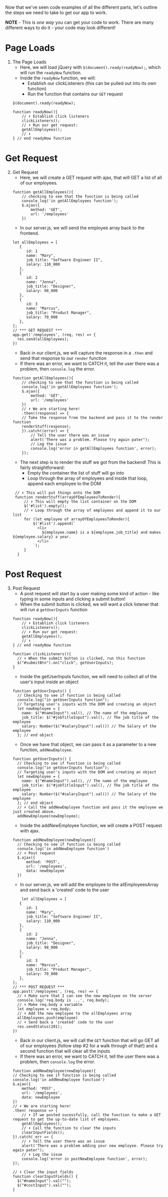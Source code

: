 Now that we've seen code examples of all the different parts, let's outline the steps we need to take to get our app to work.

**NOTE** - This is _one way_ you can get your code to work. There are many different ways to do it - your code may look different!

# Page Loads
1. The Page Loads
    - Here, we will load jQuery with `$(document).ready(readyNow);`, which will run the `readyNow` function.
    - Inside the `readyNow` function, we will:
        - Establish our clickListeners (this can be pulled out into its own function)
        - Run the function that contains our `GET` request  
    ```
    $(document).ready(readyNow);
    
    function readyNow(){
        // ⬇ Establish click listeners
        clickListeners();
        // ⬇ Run our get request:
        getAllEmployees();
        // ⬇
    } // end readyNow function
    ```
# Get Request

2. Get Request
    - Here, we will create a GET request with ajax, that will GET a list of all of our employees.
    ```
    function getAllEmployees(){
        // checking to see that the function is being called
        console.log('in getAllEmployees function');
        $.ajax({
            method: 'GET',
            url: '/employees'
        })
     ```
    - In our server.js, we will send the employee array back to the frontend.
    ```
    let allEmployees = [ 
       {
          id: 1
          name: "Mary",
          job_title: "Software Engineer II",
          salary: 110_000
       },
       {
          id: 2
          name: "Jenna",
          job_title: "Designer",
          salary: 98_000
       },
       {
          id: 3
          name: "Marcus",
          job_title: "Product Manager",
          salary: 70_000
       },
    ]; 
    // *** GET REQUEST ***
    app.get('/employees', (req, res) => {
      res.send(allEmployees);
    })
    ```
    - Back in our client.js, we will capture the response in a `.then` and send that response to our `render` function 
    - If there was an error, we want to CATCH it, tell the user there was a problem, then `console.log` the error.
    ```
    function getAllEmployees(){
        // checking to see that the function is being called
        console.log('in getAllEmployees function');
        $.ajax({
            method: 'GET',
            url: '/employees'
        })
        // ⬇ We are starting here!
        .then((response) => {
        // Take the response from the backend and pass it to the render function
        renderStuff(response);
        }).catch((error) => {
            // Tell the user there was an issue
            alert('There was a problem. Please try again pater");
            // Log the issue
            console.log('error in getAllEmployees function', error);
        });
     ```
     - The next step is to render the stuff we got from the backend! This is fairly straightforward:
        - Empty the container the list of stuff will go into
        - Loop through the array of employees and inside that loop, append each employee to the DOM
     ```
      // ⬇ This will put things onto the DOM
      function renderStuff(arrayOfEmployeesToRender){
          // ⬇ This will empty the list container on the DOM
          $('#list').empty();
          // ⬇ Loop through the array of employees and append it to our list
          for (let employee of arrayOfEmployeesToRender){
              $('#list').append(`
                <li>
                  ${employee.name} is a ${employee.job_title} and makes ${employee.salary} a year.
                </li>
              `);
          }
       }
      ```
 # Post Request
 3. Post Request
    - A post request will start by a user making some kind of action - like typing in some inputs and clicking a submit button!
    - When the submit button is clicked, we will want a click listener that will run a `getUserInputs` function
    ```
    function readyNow(){
        // ⬇ Establish click listeners
        clickListeners();
        // ⬇ Run our get request:
        getAllEmployees();
        // ⬇
    } // end readyNow function
    
    function clickListeners(){
      // ⬇ When the submit button is clicked, run this function
      $("#submitBtn").on("click", getUserInputs);
    }
     ```
    - Inside the getUserInputs function, we will need to collect all of the user's input inside an object
    ```
    function getUserInputs() {
      // Checking to see if function is being called
      console.log("in getUserInputs function");
      // Targeting user's inputs with the DOM and creating an object
      let newEmployee = {
        name: $("#nameInput").val(), // The name of the employee
        job_title: $("#jobTitleInput").val(), // The job title of the employee
        salary: Number($("#salaryInput").val()) // The Salary of the employee
      }; // end object
    ```
    - Once we have that object, we can pass it as a parameter to a new function, `addNewEmployee`.
    ```
    function getUserInputs() {
      // Checking to see if function is being called
      console.log("in getUserInputs function");
      // Targeting user's inputs with the DOM and creating an object
      let newEmployee = {
        name: $("#nameInput").val(), // The name of the employee
        job_title: $("#jobTitleInput").val(), // The job title of the employee
        salary: Number($("#salaryInput").val()) // The Salary of the employee
      }; // end object
      // ⬇ Call the addNewEmployee function and pass it the employee we just created above.
      addNewEmployee(newEmployee);
    ```
    - Inside the addNewEmployee function, we will create a POST request with ajax.
    ```
    function addNewEmployee(newEmployee){
      // Checking to see if function is being called
      console.log('in addNewEmployee function')
      // ⬇ Post request
      $.ajax({
          method: 'POST',
          url: '/employees',
          data: newEmployee
      })
    ```
    - In our server.js, we will add the employee to the allEmployeesArray and send back a 'created' code to the user
    ```
        let allEmployees = [ 
       {
          id: 1
          name: "Mary",
          job_title: "Software Engineer II",
          salary: 110_000
       },
       {
          id: 2
          name: "Jenna",
          job_title: "Designer",
          salary: 98_000
       },
       {
          id: 3
          name: "Marcus",
          job_title: "Product Manager",
          salary: 70_000
       },
    ]; 
    // *** POST REQUEST ***
    app.post('/employees', (req, res) => {
      // ⬇ Make sure that I can see the new employee on the server
      console.log('req.body is ...', req.body);
      // ⬇ Make req.body a variable
      let employee = req.body;
      // ⬇ Add the new employee to the allEmployees array
      allEmployees.push(employee)
      // ⬇ Send back a 'created' code to the user
      res.sendStatus(201);
    })
    ```
    - Back in our client.js, we will call the `GET` function that will go GET all of our employees (follow step #2 for a walk through of that!) and a second function that will clear all the inputs
    - If there was an error, we want to CATCH it, tell the user there was a problem, then `console.log` the error.
    ```
    function addNewEmployee(newEmployee){
    // Checking to see if function is being called
    console.log('in addNewEmployee function')
    $.ajax({
        method: 'POST',
        url: '/employees',
        data: newEmployee
    })
    // ⬇ We are starting here!
    .then( response => {
        // ⬇ If we posted sucessfully, call the function to make a GET request to get the up-to-date list of employees.
        getAllEmployees();
        // ⬇ Call the function to clear the inputs
        clearInputFields();
    }).catch( err => {
        // ⬇ Tell the user there was an issue
        alert('There was a problem adding your new employee. Please try again pater");
        // ⬇ Log the issue
        console.log('error in postNewEmployee function', error);
    });
    
    // ⬇ Clear the input fields
    function clearInputFields() {
      $("#nameInput").val("");
      $("#costInput").val("");
    }
    ```
     
     
     
     
     
